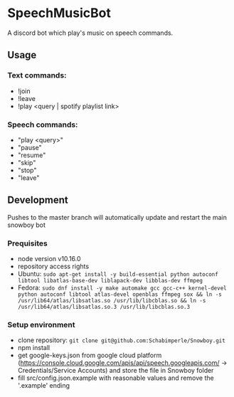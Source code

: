 # SpeechMusicBot

A discord bot which play's music on speech commands.

## Usage

### Text commands:
- !join
- !leave
- !play \<query | spotify playlist link\>

### Speech commands:
- "play \<query\>"
- "pause"
- "resume"
- "skip"
- "stop"
- "leave"

## Development
Pushes to the master branch will automatically update and restart the main snowboy bot

### Prequisites
- node version v10.16.0
- repository access rights
- Ubuntu: `sudo apt-get install -y build-essential python autoconf libtool libatlas-base-dev liblapack-dev libblas-dev ffmpeg`
- Fedora: `sudo dnf install -y make automake gcc gcc-c++ kernel-devel python autoconf libtool atlas-devel openblas ffmpeg sox && ln -s /usr/lib64/atlas/libsatlas.so /usr/lib/libcblas.so && ln -s /usr/lib64/atlas/libsatlas.so.3 /usr/lib/libcblas.so.3`

### Setup environment
- clone repository: `git clone git@github.com:Schabimperle/Snowboy.git`
- npm install
- get google-keys.json from google cloud platform (https://console.cloud.google.com/apis/api/speech.googleapis.com/ -> Credentials/Service Accounts) and store the file in Snowboy folder
- fill src/config.json.example with reasonable values and remove the '.example' ending